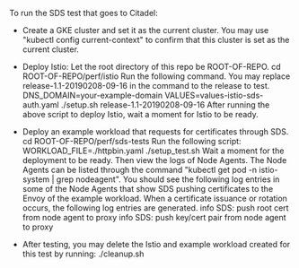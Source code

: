 To run the SDS test that goes to Citadel:
- Create a GKE cluster and set it as the current cluster.
You may use "kubectl config current-context" to confirm that this cluster
is set as the current cluster.

- Deploy Istio:
Let the root directory of this repo be ROOT-OF-REPO.
  cd ROOT-OF-REPO/perf/istio
Run the following command. You may replace release-1.1-20190208-09-16
in the command to the release to test.
  DNS_DOMAIN=your-example-domain VALUES=values-istio-sds-auth.yaml ./setup.sh release-1.1-20190208-09-16
After running the above script to deploy Istio, wait a moment for Istio to be ready.

- Deploy an example workload that requests for certificates through SDS.
  cd ROOT-OF-REPO/perf/sds-tests
Run the following script:
  WORKLOAD_FILE=./httpbin.yaml ./setup_test.sh
Wait a moment for the deployment to be ready. Then view the logs of Node Agents.
The Node Agents can be listed through
the command "kubectl get pod -n istio-system | grep nodeagent".
You should see the following log entries in some of the Node Agents that show
SDS pushing certificates to the Envoy of the example workload. When a certificate
issuance or rotation occurs, the following log entries are generated.
  info    SDS: push root cert from node agent to proxy
  info    SDS: push key/cert pair from node agent to proxy

- After testing, you may delete the Istio and example workload created for this test
by running:
  ./cleanup.sh
